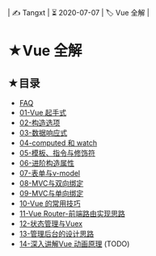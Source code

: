 | ✍️ Tangxt | ⏳ 2020-07-07 | 🏷️ Vue 全解 |

# ★Vue 全解

## ★目录

- [FAQ](./faq.md)
- [01-Vue 起手式](./01.md)
- [02-构造选项](./02.md)
- [03-数据响应式](./03.md)
- [04-computed 和 watch](./04.md)
- [05-模板、指令与修饰符](./05.md)
- [06-进阶构造属性](./06.md)
- [07-表单与v-model](./07.md)
- [08-MVC与双向绑定](./08.md)
- [09-MVC与单向绑定](./09.md)
- [10-Vue 的常用技巧](./10.md)
- [11-Vue Router-前端路由实现思路](./11.md)
- [12-状态管理与Vuex](./12.md)
- [13-管理后台的设计思路](./13.md)
- [14-深入讲解Vue 动画原理](./14.md) (TODO)

